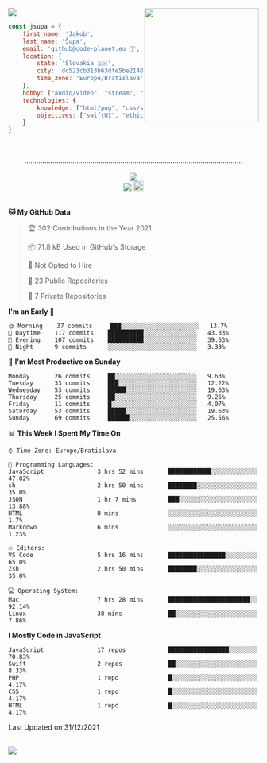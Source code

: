 
<img src="https://creepy-corp.eu/pika-bg.png">
<img align='right' src="https://creepy-corp.eu/pika.gif" width="230">
<br>

```js
const jsupa = {
    first_name: 'Jakub',
    last_name: 'Šupa',
    email: 'github@code-planet.eu 📧',
    location: {
        state: 'Slovakia 🇸🇰',
        city: 'dc523cb313b63dfe5be2140b0c05b3bc',
        time_zone: 'Europe/Bratislava'
    },
    hobby: ["audio/video", "stream", "3D modelling/printing", "crypto (XRP 🤍)", "IoT/DIY", "tech"],
    technologies: {
        knowledge: ["html/pug", "css/scss", "javascript/jquery", "vue/react", "nodejs", "ruby on rails", "php", "pgsql/mysql"],
        objectives: ["swiftUI", "ethical hacking", "boost all knowledge to master class"]
    }
}

  ```

<br>
<p align="center">
.............................................................................................................
<br><br>
<a href="https://wakatime.com/@698e3ae2-2e7a-4cf6-a9e7-192f2b7d1525"><img src="https://wakatime.com/badge/user/698e3ae2-2e7a-4cf6-a9e7-192f2b7d1525.svg"></a><br>
<img src="https://visitor-badge.laobi.icu/badge?page_id=jsupa.jsupa">
<a href='https://ko-fi.com/Y8Y246Y0V' target='_blank'>
    <img src="https://img.shields.io/badge/buy%20me%20a%20coffee-donate-yellow.svg" alt="Buy Me A Coffee donate button" height="20px"/>
</a>
<br><br>

<!--START_SECTION:waka-->
**🐱 My GitHub Data** 

> 🏆 302 Contributions in the Year 2021
 > 
> 📦 71.8 kB Used in GitHub's Storage 
 > 
> 🚫 Not Opted to Hire
 > 
> 📜 23 Public Repositories 
 > 
> 🔑 7 Private Repositories  
 > 
**I'm an Early 🐤** 

```text
🌞 Morning    37 commits     ███░░░░░░░░░░░░░░░░░░░░░░   13.7% 
🌆 Daytime    117 commits    ██████████░░░░░░░░░░░░░░░   43.33% 
🌃 Evening    107 commits    ██████████░░░░░░░░░░░░░░░   39.63% 
🌙 Night      9 commits      ░░░░░░░░░░░░░░░░░░░░░░░░░   3.33%

```
📅 **I'm Most Productive on Sunday** 

```text
Monday       26 commits     ██░░░░░░░░░░░░░░░░░░░░░░░   9.63% 
Tuesday      33 commits     ███░░░░░░░░░░░░░░░░░░░░░░   12.22% 
Wednesday    53 commits     █████░░░░░░░░░░░░░░░░░░░░   19.63% 
Thursday     25 commits     ██░░░░░░░░░░░░░░░░░░░░░░░   9.26% 
Friday       11 commits     █░░░░░░░░░░░░░░░░░░░░░░░░   4.07% 
Saturday     53 commits     █████░░░░░░░░░░░░░░░░░░░░   19.63% 
Sunday       69 commits     ██████░░░░░░░░░░░░░░░░░░░   25.56%

```


📊 **This Week I Spent My Time On** 

```text
⌚︎ Time Zone: Europe/Bratislava

💬 Programming Languages: 
JavaScript               3 hrs 52 mins       ████████████░░░░░░░░░░░░░   47.82% 
sh                       2 hrs 50 mins       ████████░░░░░░░░░░░░░░░░░   35.0% 
JSON                     1 hr 7 mins         ███░░░░░░░░░░░░░░░░░░░░░░   13.88% 
HTML                     8 mins              ░░░░░░░░░░░░░░░░░░░░░░░░░   1.7% 
Markdown                 6 mins              ░░░░░░░░░░░░░░░░░░░░░░░░░   1.23%

🔥 Editors: 
VS Code                  5 hrs 16 mins       ████████████████░░░░░░░░░   65.0% 
Zsh                      2 hrs 50 mins       ████████░░░░░░░░░░░░░░░░░   35.0%

💻 Operating System: 
Mac                      7 hrs 28 mins       ███████████████████████░░   92.14% 
Linux                    38 mins             ██░░░░░░░░░░░░░░░░░░░░░░░   7.86%

```

**I Mostly Code in JavaScript** 

```text
JavaScript               17 repos            █████████████████░░░░░░░░   70.83% 
Swift                    2 repos             ██░░░░░░░░░░░░░░░░░░░░░░░   8.33% 
PHP                      1 repo              █░░░░░░░░░░░░░░░░░░░░░░░░   4.17% 
CSS                      1 repo              █░░░░░░░░░░░░░░░░░░░░░░░░   4.17% 
HTML                     1 repo              █░░░░░░░░░░░░░░░░░░░░░░░░   4.17%

```



 Last Updated on 31/12/2021
<!--END_SECTION:waka-->

</p><br>
<img src="https://creepy-corp.eu/pika-bg-bottom.png">
